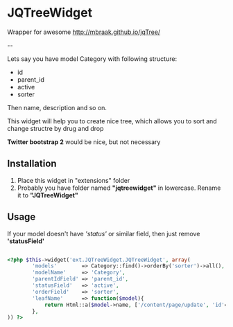 # JQTreeWidget

Wrapper for awesome http://mbraak.github.io/jqTree/ 

--

Lets say you have model Category with following structure:

* id
* parent_id
* active
* sorter

Then name, description and so on.

This widget will help you to create nice tree, which allows you to sort and change structre by drug and drop

**Twitter bootstrap 2** would be nice, but not necessary

## Installation

1) Place this widget in "extensions" folder
2) Probably you have folder named **"jqtreewidget"** in lowercase. Rename it to **"JQTreeWidget"**

## Usage

If your model doesn't have _'status'_ or similar field, then just remove **'statusField'**

```php

<?php $this->widget('ext.JQTreeWidget.JQTreeWidget', array(
        'models'        => Category::find()->orderBy('sorter')->all(), // It has to be ordered by **'orderField'**
        'modelName'     => 'Category',
        'parentIdField' => 'parent_id',
        'statusField'   => 'active',
        'orderField'    => 'sorter',
        'leafName'      => function($model){
			return Html::a($model->name, ['/content/page/update', 'id'=>$model->id]);
		},
)) ?>

```
